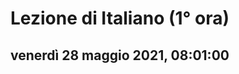 # Lezione di Italiano (1° ora)

## venerdì 28 maggio 2021, 08:01:00


<!--stackedit_data:
eyJoaXN0b3J5IjpbMTY4MzQ4NDAxXX0=
-->